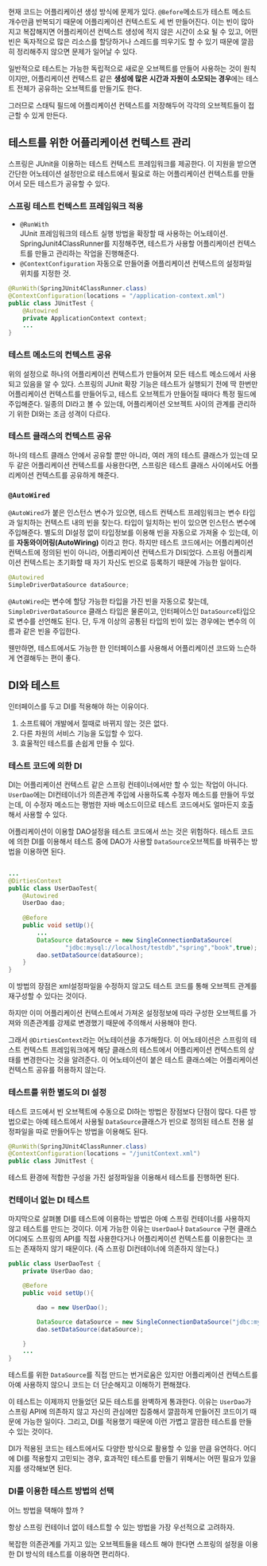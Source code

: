 현재 코드는 어플리케이션 생성 방식에 문제가 있다. 
`@Before`메소드가 테스트 메소드 개수만큼 반복되기 때문에 어플리케이션 컨텍스트도 세 번 만들어진다. 
이는 빈이 많아지고 복잡해지면 어플리케이션 컨텍스트 생성에 적지 않은 시간이 소요 될 수 있고, 
어떤 빈은 독자적으로 많은 리소스를 할당하거나 스레드를 띄우기도 할 수 있기 때문에 깔끔히 정리해주지 않으면 문제가 일어날 수 있다. 

일반적으로 테스트는 가능한 독립적으로 새로운 오브젝트를 만들어 사용하는 것이 원칙이지만, 
어플리케이션 컨텍스트 같은 **생성에 많은 시간과 자원이 소모되는 경우**에는 테스트 전체가 공유하는 오브젝트를 만들기도 한다. 

그러므로 스태틱 필드에 어플리케이션 컨텍스트를 저장해두어 각각의 오브젝트들이 접근할 수 있게 만든다. 

## 테스트를 위한 어플리케이션 컨텍스트 관리 

스프링은 JUnit을 이용하는 테스트 컨텍스트 프레임워크를 제공한다. 
이 지원을 받으면 간단한 어노테이션 설정만으로 테스트에서 필요로 하는 어플리케이션 컨텍스트를 만들어서 모든 테스트가 공유할 수 있다. 

### 스프링 테스트 컨텍스트 프레임워크 적용 

- `@RunWith`  
JUnit 프레임워크의 테스트 실행 방법을 확장할 때 사용하는 어노테이션. 
SpringJunit4ClassRunner를 지정해주면, 테스트가 사용할 어플리케이션 컨텍스트를 만들고 관리하는 작업을 진행해준다. 
- `@ContextConfiguration`
자동으로 만들어줄 어플리케이션 컨텍스트의 설정파일 위치를 지정한 것. 

```java
@RunWith(SpringJUnit4ClassRunner.class)
@ContextConfiguration(locations = "/application-context.xml")
public class JUnitTest {
    @Autowired
    private ApplicationContext context;
    ... 
}
```


### 테스트 메소드의 컨텍스트 공유 

위의 설정으로 하나의 어플리케이션 컨텍스트가 만들어져 모든 테스트 메소드에서 사용되고 있음을 알 수 있다. 
스프링의 JUnit 확장 기능은 테스트가 실행되기 전에 딱 한번만 어플리케이션 컨텍스트를 만들어두고, 테스트 오브젝트가 만들어질 때마다 특정 필드에 주입해준다. 
일종의 DI라고 볼 수 있는데, 어플리케이션 오브젝트 사이의 관계를 관리하기 위한 DI와는 조금 성격이 다르다. 


### 테스트 클래스의 컨텍스트 공유 

하나의 테스트 클래스 안에서 공유할 뿐만 아니라, 여러 개의 테스트 클래스가 있는데 모두 같은 어플리케이션 컨텍스트를 사용한다면, 스프링은 테스트 클래스 사이에서도 어플리케이션 컨텍스트를 공유하게 해준다. 

### `@AutoWired`
`@AutoWired`가 붙은 인스턴스 변수가 있으면, 테스트 컨텍스트 프레임워크는 변수 타입과 일치하는 컨텍스트 내의 빈을 찾는다. 
타입이 일치하는 빈이 있으면 인스턴스 변수에 주입해준다. 별도의 DI설정 없이 타입정보를 이용해 빈을 자동으로 가져올 수 있는데, 이를 **자동와이어링(AutoWiring)** 이라고 한다. 
하지만 테스트 코드에서는 어플리케이션 컨텍스트에 정의된 빈이 아니라, 어플리케이션 컨텍스트가 DI되었다. 
스프링 어플리케이션 컨텍스트는 초기화할 때 자기 자신도 빈으로 등록하기 때문에 가능한 일이다. 

```java
@Autowired
SimpleDriverDataSource dataSource;
```

`@AutoWired`는 변수에 할당 가능한 타입을 가진 빈을 자동으로 찾는데, `SimpleDriverDataSource` 클래스 타입은 물론이고, 인터페이스인 `DataSource`타입으로 변수를 선언해도 된다. 
단, 두개 이상의 공통된 타입의 빈이 있는 경우에는 변수의 이름과 같은 빈을 주입한다. 

웬만하면, 테스트에서도 가능한 한 인터페이스를 사용해서 어플리케이션 코드와 느슨하게 연결해두는 편이 좋다. 

## DI와 테스트 
인터페이스를 두고 DI를 적용해야 하는 이유이다. 
1. 소프트웨어 개발에서 절때로 바뀌지 않는 것은 없다. 
2. 다른 차원의 서비스 기능을 도입할 수 있다. 
3. 효울적인 테스트를 손쉽게 만들 수 있다. 

### 테스트 코드에 의한 DI 

DI는 어플리케이션 컨텍스트 같은 스프링 컨테이너에서만 할 수 있는 작업이 아니다. 
`UserDao`에는 DI컨테이너가 의존관계 주입에 사용하도록 수정자 메소드를 만들어 두었는데,
 이 수정자 메소드는 평범한 자바 메소드이므로 테스트 코드에서도 얼마든지 호출해서 사용할 수 있다. 

어플리케이션이 이용할 DAO설정을 테스트 코드에서 쓰는 것은 위험하다. 
테스트 코드에 의한 DI를 이용해서 테스트 중에 DAO가 사용할 `DataSource`오브젝트를 바꿔주는 방법을 이용하면 된다. 
  
```java

...
@DirtiesContext 
public class UserDaoTest{
    @Autowired
    UserDao dao;
    
    @Before
    public void setUp(){
        ...
        DataSource dataSource = new SingleConnectionDataSource(
                "jdbc:mysql://localhost/testdb","spring","book",true);
        dao.setDataSource(dataSource);
    }
}
```


이 방법의 장점은 xml설정파일을 수정하지 않고도 테스트 코드를 통해 오브젝트 관계를 재구성할 수 있다는 것이다. 

하지만 이미 어플리케이션 컨텍스트에서 가져온 설정정보에 따라 구성한 오브젝트를 가져와 의존관계를 강제로 변경했기 때문에 주의해서 사용해야 한다. 

그래서 `@DirtiesContext`라는 어노테이션을 추가해줬다. 
이 어노테이션은 스프링의 테스트 컨텍스트 프레임워크에게 해당 클래스의 테스트에서 어플리케이션 컨텍스트의 상태를 변경한다는 것을 알려준다. 
이 어노테이션이 붙은 테스트 클래스에는 어플리케이션 컨텍스트 공유를 허용하지 않는다. 


### 테스트를 위한 별도의 DI 설정

테스트 코드에서 빈 오브젝트에 수동으로 DI하는 방법은 장점보다 단점이 많다. 
다른 방법으로는 아예 테스트에서 사용될 `DataSource`클래스가 빈으로 정의된 테스트 전용 설정파일을 따로 만들어두는 방법을 이용해도 된다. 

```java
@RunWith(SpringJUnit4ClassRunner.class)
@ContextConfiguration(locations = "/junitContext.xml")
public class JUnitTest {

```

테스트 환경에 적합한 구성을 가진 설정파일을 이용해서 테스트를 진행하면 된다. 


### 컨테이너 없는 DI 테스트 
마지막으로 살펴볼 DI를 테스트에 이용하는 방법은 아예 스프링 컨테이너를 사용하지 않고 테스트를 만드는 것이다. 
이게 가능한 이유는 `UserDao`나 `DataSource` 구현 클래스 어디에도 스프링의 API를 직접 사용한다거나 어플리케이션 컨텍스트를 이용한다는 코드는 존재하지 않기 때문이다. (즉 스프링 DI컨테이너에 의존하지 않는다.)


```java
public class UserDaoTest {
    private UserDao dao;

    @Before
    public void setUp(){

        dao = new UserDao();

        DataSource dataSource = new SingleConnectionDataSource("jdbc:mysql://localhost/testdb","root","spring", true);
        dao.setDataSource(dataSource);

    }
    ...
}
```

테스트를 위한 `DataSource`를 직접 만드는 번거로움은 있지만 어플리케이션 컨텍스트를 아예 사용하지 않으니 코드는 더 단순해지고 이해하기 편해졌다. 


이 테스트는 이제까지 만들었던 모든 테스트를 완벽하게 통과한다. 
이유는 `UserDao`가 스프링 API에 의존하지 않고 자신의 관심에만 집중해서 깔끔하게 만들어진 코드이기 때문에 가능한 일이다. 
그리고, DI를 적용했기 때문에 이런 가볍고 깔끔한 테스트를 만들 수 있는 것이다. 


DI가 적용된 코드는 테스트에서도 다양한 방식으로 활용할 수 있을 만큼 유연하다. 어디에 DI를 적용할지 고민되는 경우, 효과적인 테스트를 만들기 위해서는 어떤 필요가 있을지를 생각해보면 된다. 


### DI를 이용한 테스트 방법의 선택
 
 어느 방법을 택해야 할까 ?
 
 항상 스프링 컨테이너 없이 테스트할 수 있는 방법을 가장 우선적으로 고려하자. 
 
 복잡한 의존관계를 가지고 있는 오브젝트들을 테스트 해야 한다면 스프링의 설정을 이용한 DI 방식의 테스트를 이용하면 편리하다. 
 
 
 














